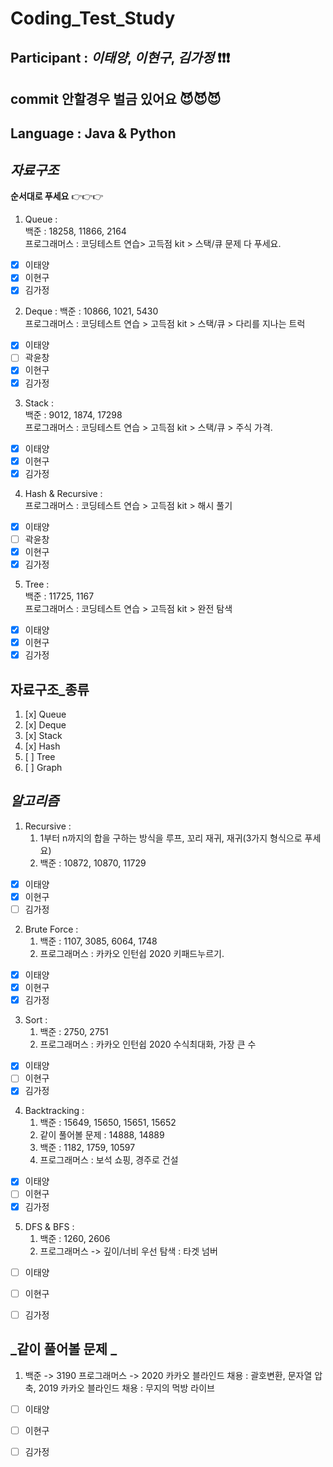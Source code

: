 # Coding_Test_Study

## **Participant** : _이태양_, _이현구_, _김가정_ :exclamation::exclamation::exclamation:

## **commit** 안할경우 벌금 있어요 :smiling_imp::smiling_imp::smiling_imp:

## **Language** : **Java** & **Python**

## _자료구조_

**순서대로 푸세요** 👉👉👉

1. Queue :  
   백준 : 18258, 11866, 2164  
   프로그래머스 : 코딩테스트 연습> 고득점 kit > 스택/큐 문제 다 푸세요.            

- [x] 이태양
- [x] 이현구
- [x] 김가정

2. Deque :
   백준 : 10866, 1021, 5430  
   프로그래머스 : 코딩테스트 연습 > 고득점 kit > 스택/큐 > 다리를 지나는 트럭

- [x] 이태양
- [ ] 곽윤창
- [x] 이현구
- [x] 김가정

3. Stack :  
   백준 : 9012, 1874, 17298  
   프로그래머스 : 코딩테스트 연습 > 고득점 kit > 스택/큐 > 주식 가격.

- [x] 이태양
- [x] 이현구
- [x] 김가정

4. Hash & Recursive :  
   프로그래머스 : 코딩테스트 연습 > 고득점 kit > 해시 풀기

- [x] 이태양
- [ ] 곽윤창
- [x] 이현구
- [x] 김가정

5. Tree :        
   백준 : 11725, 1167            
   프로그래머스 : 코딩테스트 연습 > 고득점 kit > 완전 탐색       

- [x] 이태양
- [x] 이현구
- [x] 김가정

## **자료구조\_종류**

1. [x] Queue
2. [x] Deque
3. [x] Stack
4. [x] Hash
5. [ ] Tree
6. [ ] Graph

## _알고리즘_

1. Recursive :
   1. 1부터 n까지의 합을 구하는 방식을 루프, 꼬리 재귀, 재귀(3가지 형식으로 푸세요)
   2. 백준 : 10872, 10870, 11729

- [x] 이태양
- [x] 이현구
- [ ] 김가정

2. Brute Force :
   1. 백준 : 1107, 3085, 6064, 1748
   2. 프로그래머스 : 카카오 인턴쉽 2020 키패드누르기.   

- [x] 이태양
- [x] 이현구
- [x] 김가정

3. Sort :
   1. 백준 : 2750, 2751
   2. 프로그래머스 : 카카오 인턴쉽 2020 수식최대화, 가장 큰 수                       

- [x] 이태양
- [ ] 이현구
- [x] 김가정

4. Backtracking :
   1. 백준 : 15649, 15650, 15651, 15652      
   2. 같이 풀어볼 문제 : 14888, 14889     
   3. 백준 : 1182, 1759, 10597        
   4. 프로그래머스 : 보석 쇼핑, 경주로 건설      
- [x] 이태양
- [ ] 이현구
- [x] 김가정

5. DFS & BFS :
   1. 백준 : 1260, 2606       
   2. 프로그래머스 -> 깊이/너비 우선 탐색 : 타겟 넘버         
- [ ] 이태양
- [ ] 이현구
- [ ] 김가정


 ## _같이 풀어볼 문제 _
 
 1. 백준 -> 3190 프로그래머스 -> 2020 카카오 블라인드 채용 : 괄호변환, 문자열 압축, 2019 카카오 블라인드 채용 : 무지의 먹방 라이브      
- [ ] 이태양
- [ ] 이현구
- [ ] 김가정


